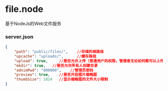 # file.node

基于NodeJs的Web文件服务

### server.json
```JSON
{
    "path": "public/files/",    //存储的根路径
    "upcache": "uploads/",      //缓存路径
    "upload": true,     //是否允许上传（普通用户的权限，管理者无论如何都可以上传）
    "mkdir": true,   //是否允许所有人创建目录
    "adnimPwd": "000000",    //管理员密码
    "preview": true,    //是否开启图片缩略图
    "thumbSize": 1024   //显示缩略图的文件大小限制
}
```